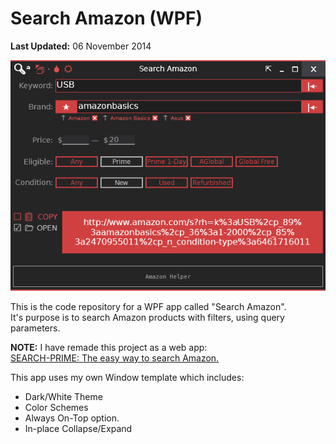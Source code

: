 # Search Amazon (WPF)
**Last Updated:** 06 November 2014

![Screenshot](screenshots/wpf-searchamazon-001.png)

This is the code repository for a WPF app called "Search Amazon".<br/>
It's purpose is to search Amazon products with filters, using query parameters.

**NOTE:** I have remade this project as a web app:<br/>
[SEARCH-PRIME: The easy way to search Amazon.](https://prime.staticvoidmain.app/)

This app uses my own Window template which includes:
- Dark/White Theme
- Color Schemes
- Always On-Top option.
- In-place Collapse/Expand
